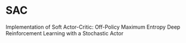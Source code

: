 # SAC
Implementation of Soft Actor-Critic: Off-Policy Maximum Entropy Deep Reinforcement Learning with a Stochastic Actor
